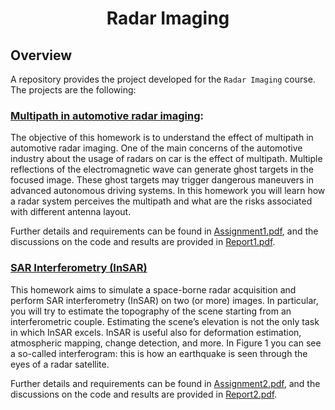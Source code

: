 <h1 align="center">Radar Imaging</h1>

## Overview

A repository provides the project developed for the `Radar Imaging` course. The projects are the following:
### [Multipath in automotive radar imaging](/Multipath%20in%20Automotive%20Radar%20Imaging/):
The objective of this homework is to understand the effect of multipath in automotive radar imaging. One of the main concerns of the automotive industry about the usage of radars on car is the effect of multipath. Multiple reflections of the electromagnetic wave can generate ghost targets in the focused image. These ghost targets may trigger dangerous maneuvers in
advanced autonomous driving systems. In this homework you will learn how a radar system perceives the multipath and what are the risks associated with different antenna layout.

Further details and requirements can be found in [Assignment1.pdf](/Multipath%20in%20Automotive%20Radar%20Imaging/Assignment1.pdf), and the discussions on the code and results are provided in [Report1.pdf](/Multipath%20in%20Automotive%20Radar%20Imaging/Report1.pdf).

### [SAR Interferometry (InSAR)](/SAR%20Interferometry%20(InSAR)/)

This homework aims to simulate a space-borne radar acquisition and perform SAR interferometry (InSAR) on two (or more) images. In particular, you will try to estimate the topography of the scene starting from an interferometric couple. Estimating the scene’s elevation is not the only task in which InSAR excels. InSAR is useful also for deformation estimation, atmospheric mapping, change detection, and more. In Figure 1 you can see a so-called interferogram: this is how an earthquake is seen through the eyes of a radar satellite.

Further details and requirements can be found in [Assignment2.pdf](/SAR%20Interferometry%20(InSAR)/Assignment2.pdf), and the discussions on the code and results are provided in [Report2.pdf](/SAR%20Interferometry%20(InSAR)/Report2.pdf).


